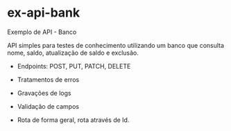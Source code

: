 # ex-api-bank
Exemplo de API - Banco

API simples para testes de conhecimento utilizando um banco que consulta nome, saldo, atualização de saldo e exclusão.

- Endpoints: POST, PUT, PATCH, DELETE
- Tratamentos de erros
- Gravações de logs
- Validação de campos

- Rota de forma geral, rota através de Id.
